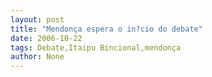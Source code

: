 ```yaml
---
layout: post
title: "Mendonça espera o in?cio do debate"
date: 2006-10-22
tags: Debate,Itaipu Bincional,mendonça
author: None
---
```

 